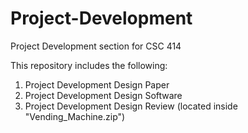 # Project-Development
Project Development section for CSC 414

This repository includes the following:
  1. Project Development Design Paper
  2. Project Development Design Software
  3. Project Development Design Review (located inside "Vending_Machine.zip")
